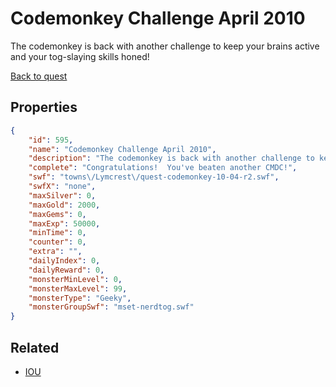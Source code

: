 # Codemonkey Challenge April 2010

The codemonkey is back with another challenge to keep your brains active and your tog-slaying skills honed!

[Back to quest](../quests.md)

## Properties

```json
{
    "id": 595,
    "name": "Codemonkey Challenge April 2010",
    "description": "The codemonkey is back with another challenge to keep your brains active and your tog-slaying skills honed!",
    "complete": "Congratulations!  You've beaten another CMDC!",
    "swf": "towns\/Lymcrest\/quest-codemonkey-10-04-r2.swf",
    "swfX": "none",
    "maxSilver": 0,
    "maxGold": 2000,
    "maxGems": 0,
    "maxExp": 50000,
    "minTime": 0,
    "counter": 0,
    "extra": "",
    "dailyIndex": 0,
    "dailyReward": 0,
    "monsterMinLevel": 0,
    "monsterMaxLevel": 99,
    "monsterType": "Geeky",
    "monsterGroupSwf": "mset-nerdtog.swf"
}
```

## Related

- [IOU](../items/3390-iou.md)

